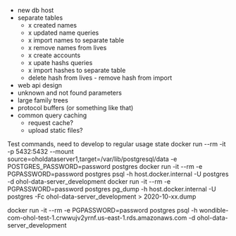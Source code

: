- new db host
- separate tables
  - x created names
  - x updated name queries
  - x import names to separate table
  - x remove names from lives
  - x create accounts
  - x upate hashs queries
  - x import hashes to separate table
  - delete hash from lives - remove hash from import
- web api design
- unknown and not found parameters
- large family trees
- protocol buffers (or something like that)
- common query caching
  - request cache?
  - upload static files?



Test commands, need to develop to regular usage state
docker run --rm -it -p 5432:5432 --mount source=oholdataserver1,target=/var/lib/postgresql/data -e POSTGRES_PASSWORD=password postgres
docker run -it --rm -e PGPASSWORD=password postgres psql -h host.docker.internal -U postgres -d ohol-data-server_development
docker run -it --rm -e PGPASSWORD=password postgres pg_dump -h host.docker.internal -U postgres -Fc ohol-data-server_development > 2020-10-xx.dump



docker run -it --rm -e PGPASSWORD=password postgres psql -h wondible-com-ohol-test-1.crwwujv2yrnf.us-east-1.rds.amazonaws.com -d ohol-data-server_development
